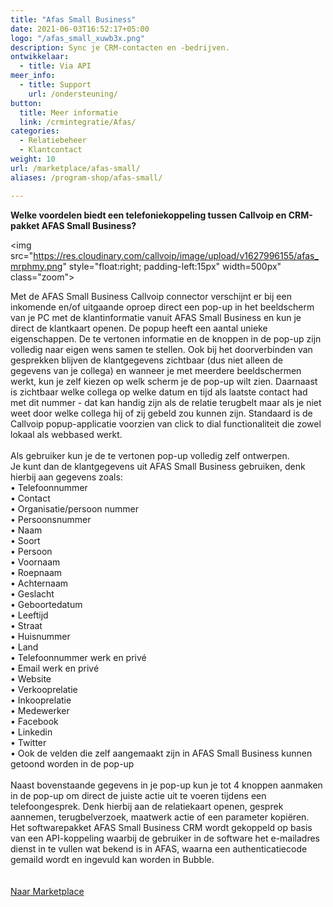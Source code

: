 ```yaml
---
title: "Afas Small Business"
date: 2021-06-03T16:52:17+05:00
logo: "/afas_small_xuwb3x.png"
description: Sync je CRM-contacten en -bedrijven.
ontwikkelaar:
  - title: Via API
meer_info:
  - title: Support
    url: /ondersteuning/
button:
  title: Meer informatie
  link: /crmintegratie/Afas/
categories:
  - Relatiebeheer
  - Klantcontact
weight: 10
url: /marketplace/afas-small/
aliases: /program-shop/afas-small/

---
```


**Welke voordelen biedt een telefoniekoppeling tussen Callvoip en CRM-pakket AFAS Small Business?**

<img src="https://res.cloudinary.com/callvoip/image/upload/v1627996155/afas_mrphmy.png" style="float:right; padding-left:15px" width=500px" class="zoom">

Met de AFAS Small Business Callvoip connector verschijnt er bij een inkomende en/of uitgaande oproep direct een pop-up in het beeldscherm van je PC met de klantinformatie vanuit AFAS Small Business en kun je direct de klantkaart openen.
De popup heeft een aantal unieke eigenschappen. De te vertonen informatie en de knoppen in de pop-up zijn volledig naar eigen wens samen te stellen. Ook bij het doorverbinden van gesprekken blijven de klantgegevens zichtbaar (dus niet alleen de gegevens van je collega) en wanneer je met meerdere beeldschermen werkt, kun je zelf kiezen op welk scherm je de pop-up wilt zien. Daarnaast is zichtbaar welke collega op welke datum en tijd als laatste contact had met dit nummer - dat kan handig zijn als de relatie terugbelt maar als je niet weet door welke collega hij of zij gebeld zou kunnen zijn. Standaard is de Callvoip popup-applicatie voorzien van click to dial functionaliteit die zowel lokaal als webbased werkt. <br>
<br>
Als gebruiker kun je de te vertonen pop-up volledig zelf ontwerpen. <br>
Je kunt dan de klantgegevens uit AFAS Small Business gebruiken, denk hierbij aan gegevens zoals: <br>
• Telefoonnummer <br>
• Contact <br>
• Organisatie/persoon nummer <br>
• Persoonsnummer <br>
• Naam <br>
• Soort <br>
• Persoon <br>
• Voornaam <br>
• Roepnaam <br>
• Achternaam <br>
• Geslacht <br>
• Geboortedatum <br>
• Leeftijd <br>
• Straat <br>
• Huisnummer <br>
• Land <br>
• Telefoonnummer werk en privé <br>
• Email werk en privé <br>
• Website <br>
• Verkooprelatie <br>
• Inkooprelatie <br>
• Medewerker <br>
• Facebook <br>
• Linkedin <br>
• Twitter <br>
• Ook de velden die zelf aangemaakt zijn in AFAS Small Business kunnen getoond worden in de pop-up <br>
<br>
Naast bovenstaande gegevens in je pop-up kun je tot 4 knoppen aanmaken in de pop-up om direct de juiste actie uit te voeren tijdens een telefoongesprek. Denk hierbij aan de relatiekaart openen, gesprek aannemen, terugbelverzoek, maatwerk actie of een parameter kopiëren. <br>
Het softwarepakket AFAS Small Business CRM wordt gekoppeld op basis van een API-koppeling waarbij de gebruiker in de software het e-mailadres dienst in te vullen wat bekend is in AFAS, waarna een authenticatiecode gemaild wordt en ingevuld kan worden in Bubble.
<br>
<br><br><a href="/marketplace" class="button">Naar Marketplace</a>
